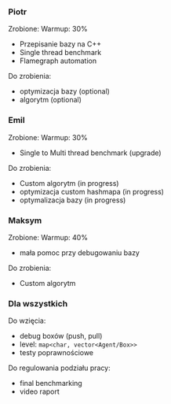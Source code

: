 ### Piotr ###
Zrobione:
Warmup: 30% 
- Przepisanie bazy na C++
- Single thread benchmark
- Flamegraph automation

Do zrobienia:
- optymizacja bazy (optional)
- algorytm (optional)

### Emil ###
Zrobione:
Warmup: 30%
- Single to Multi thread benchmark (upgrade)

Do zrobienia:
- Custom algorytm (in progress)
- optymizacja custom hashmapa (in progress)
- optymalizacja bazy (in progress)

### Maksym ###
Zrobione:
Warmup: 40%
- mała pomoc przy debugowaniu bazy

Do zrobienia:
- Custom algorytm


### Dla wszystkich ###
Do wzięcia:
- debug boxów (push, pull)
- level: `map<char, vector<Agent/Box>>`
- testy poprawnościowe

Do regulowania podziału pracy:
- final benchmarking
- video raport